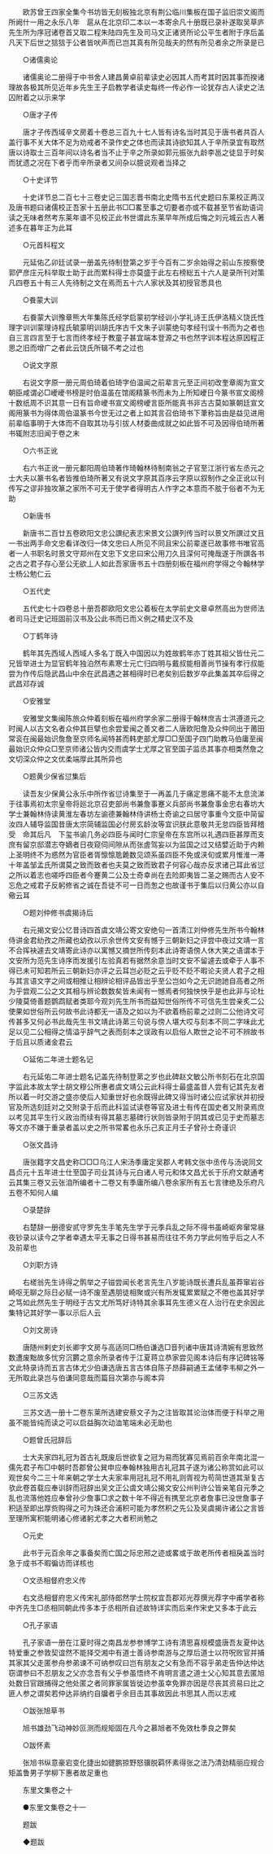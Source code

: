 <!-- { "loadSidebar": true } -->
　　欧苏曾王四家全集今书坊皆无刻板独北京有荆公临川集板在国子监旧崇文阁而所阙什一用之永乐八年　扈从在北京印二本以一本寄余凡十册既已录补遂取吴草庐先生所为序冠诸卷首又取二程朱陆四先生及司马文正诸贤所论公平生者附于序后盖凡天下后世之狺狺于公者皆吠声而已岂其真有所见哉夫的然有所见者余之所录是已 

　　○诸儒奥论 

　　诸儒奥论二册得于中书舍人建昌黄卓前辈读史必因其人而考其时因其事而揆诸理故各极其所见近年乡先生王子启教学者读史每终一传必作一论犹存古人读史之法囚附着之以示来学 

　　○唐才子传 

　　唐才子传西域辛文房着十卷总三百九十七人皆有诗名当时其见于唐书者共百人盖行事不关大体不足为劝戒者不录作史之体也而读其诗欲知其人于辛所录宜有取然唐以诗取士三百年间以诗名者当不止于辛之所录如郭元振张九龄李邕之徒显于时矣而犹遗之况在下者乎而辛所录者又间杂以臆说观者当择之 

　　○十史详节 

　　十史详节总二百七十三卷史记三国志晋书南北史隋书五代史题曰东莱校正两汉及唐书题曰诸儒校正吾家十五册此书□□畧至事之切要者亦或不载甚至节省助语词读之无味者然考东莱年谱不见校正此书世谓此东莱早年所成后悔之刘元城云古人著述多在暮年正为此耳 

　　○元首科程文 

　　元延佑乙卯廷试录一册盖先待制登第之岁于今百有二岁余始得之前山东按察使郭俨彦庄元科举取士助于此而累科得士亦莫盛于此左右榜総五十六人是录所刊对策凡四卷五十有三人先待制之文在焉而五十六人家状及其初授官悉具也 

　　○飬蒙大训 

　　右飬蒙大训豫章熊大年集陈氏经学启蒙初学经训小学礼诗王氏伊洛精义饶氏性理字训训蒙理诗程氏毓蒙明训胡氏序古千文朱子训蒙绝句孝经刊误十书而为之者也自三言四言至于七言而终孝经于教童子甚宜端本登源之书也然字训本程达原因程正思之旧而增广之者此云饶氏所辑不考之过也 

　　○说文字原 

　　右说文字原一册元周伯琦着伯琦字伯温闻之前辈言元至正间初改奎章阁为宣文朝臣咸谓必□巙巙书榜是时伯温虽在馆阁精篆书而未为上所知巙日今篆书宣文阁榜十数纸周不识其意一日有旨命巙书宣文阁榜巙言臣所能真书非古古莫如篆朝廷宣文阁用篆书为得体周伯温篆书今世无过之者上如其言召伯琦书下茟称旨由是益见进用前辈临事明于大体而不自取其功与引拔人材委曲成就之如此皆不可及因得伯琦所著书辄附志旧闻于卷之末 

　　○六书正讹 

　　右六书正讹一册元鄱阳周伯琦著作琦翰林待制南翁之子官至江浙行省左丞元之士大夫以篆书名者皆推伯琦所著又有说文字原其百序云字原以叙制作之全正讹以刊传写之谬非独攻篆之家所不可无于使学者得明古人作字之本意而不胘于俗者不为无助 

　　○新唐书 

　　新唐书二百廿五卷欧阳文忠公譔纪表志宋景文公譔列传当时以景文所譔过文且一书出两手命文忠看详改归一体文忠曰人所见不同且宋公前辈遂已故事修书唯官高者一人书职名时景文守郑州在文忠下文忠曰宋公用刀久且深何可掩哉遂于所譔各书之古之君子存心至公无欲丄人如此吾家唐书五十四册刻板在福州府学得之今翰林学士杨公勉仁云 

　　○五代史 

　　五代史七十四卷总十册吾郡欧阳文忠公着板在太学前史文章卓然高出为世师法者司马迁史记班固前汉书及公此书而已而义例之精史汉不及 

　　○丁鹤年诗 

　　鹤年其先西域人西域人多名丁既入中国因以为姓故鹤年亦丁姓其祖父皆仕元二兄皆举进士为显官鹤年独泊然布素寒士元亡归四明与戴叔能相善尚节操有孝行叔能尝为作传后隐武昌山中余在武昌遇之甚相得时已老矣别后数岁卒此集盖其卒后得之武昌邓存诚 

　　○安雅堂 

　　安雅堂文集闽陈旅众仲着刻板在福州府学余家二册得于翰林庶吉士洪遵道元之时闽人以古文名者众仲其巨擘也余尝爱闽之善文者二人唐欧阳詹及众仲同出于莆田常衮在闽最始识詹詹至京师名闻特甚而韩吏部尤厚□□至国子四门助教马伯庸至闽最始识众仲众□至京师诸公皆内交而虞学士尤厚之官至国子监丞其事亦相类然詹之文切深众仲之文优柔端厚此其所异也 

　　○题黄少保省愆集后 

　　读吾友少保黄公永乐中所作省愆诗集至于一再盖几于痛定思痛不能不太息流涕于往事焉初太宗皇帝将廵北京召吏部尚书兼詹事蹇义兵部尚书兼詹事金忠右春坊大学士兼翰林侍读黄淮左春坊左谕德兼翰林侍讲杨士奇谕之曰居守事重今文臣中简留汝四人辅导监国昔唐太宗简辅监国必付房玄龄汝等宜识朕此意敬共无怠四臣皆拜稽受　命其后凡　下玺书谕几务必四臣与闻时仁宗皇帝在东宫所以礼遇四臣甚厚而支庶有留京邸潜志夺嫡者日夜窥伺间隙从而张虗驾妄以为监国之过又结嬖近助于内赖上圣明终不为惑然为官臣者胥懔懔卼臲数见颂系虽四臣不免或浃旬或累月惟淮一滞十年盖邹孟氏所谓莫之致而致者也夫莫之致而致君子何容心哉亦反求诸己耳此省愆之所以着志也嗟呼四臣者今蹇黄二公及士奇幸尚在去险即夷皆二圣之赐而古人安不忘危之戒君子反躬修省之诚在吾徒不可一日而怱之也故谨书于集后以归黄公亦以自儆云耳 

　　○题刘仲修书虞揭诗后 

　　右元揭文安公忆昔诗四首虞文靖公寄文安绝句一首清江刘仲修先生所书今翰林侍讲金君糼孜之所藏也幼孜以示余世传文安有憾于三朝新妇之评尝中夜过文靖一言不合挥袂遽去文靖寄此诗亦以寓憾又摘世所传刻本此诗寄语傍人休大笑之语谓本于文安所为范先生诗序而发援引左验真若有据然余意当时文安不留遽去或牵于人事不得已未可知若所云三朝新妇亦评之云耳岂必贬之云乎贬不贬不暇论夫贤人君子之相与其言语文字之间或相推让相辨论相评品皆出乎至公岂如今之无识訑訑自高者之所为乎尝观二公之文其相与辨论数数矣皆未闻有一憾焉者何独怏怏乎是也此非与论杜少陵莫倚善题鹦鹉赋者类耶今观刘先生所书而益知世俗所传不可信先生尝亲炙二公使果如世俗所云何故书此诗都无一语及之如以为不欲着杨前辈之过则二公他诗文可传甚多又何必书此哉先生书文靖此诗苐三句说与傍人堪大哎与刻本不同二字味此尤足以见二公相得之情溢乎辞气之表而刻本之误政有以启俗人欺世之论不可不辨故书于后且以质诸金君云 

　　○延佑二年进士题名记 

　　右元延佑二年进士题名记盖先待制登苐之岁也此碑赵文敏公所书刻石在北京国字监此本故太学士胡文穆公所惠者虞文靖公云此科得士最盛盖昔人尝有记其先友者所以着一时交游之盛亦使后人知重世好也余既得此碑又得当时诸公应试家状并初授官及所选刻廷对之交附录于后而此科监试读卷等官及进士有传在国史者又附录焉庶以考见其平生行义政治而续有得其墓志墓碑行状则皆录附于阴其或已见于史而墓志等文亦不嫌于重录者盖以史之所书常畧也永乐己亥正月壬子曾孙士奇谨识 

　　○张文昌诗 

　　唐张籍字文昌史称□□□乌江人宋汤季庸定吴郡人考韩文张中丞传与汤说同文昌贞元十五年进士仕至国子司业其诗与元白诸人号元和体文昌尤长于乐府文献通考云其集三卷又云张洎所编者十二卷又有季庸所编八卷余家所有五七言律绝及乐府凡五卷不知何人编 

　　○录楚辞 

　　右楚辞一册德安贰守罗先生手笔先生学于元季兵乱之际不得书虽崎岖奔窜常昼夜钞录以读今之学者幸遇太平无事之日得书甚易而往往不务力学此何恠乎后之人不及前辈也 

　　○刘职方诗 

　　右槎翁先生诗得之鹘举之子镃尝闻长老言先生八岁能诗既长遭兵乱虽莽窜岩谷崎呕无聊之际日必赋一诗不废至遇朋徒相聚或兴有所发辄累累赋之不倦也盖其好学之笃如此然先生于明经于古文尤所笃好诗特其余事耳先生德义在人治行在史余因此集特记其好学一事以示后人云 

　　○刘文房诗 

　　唐随州剌史刘长卿字文房与高适同□杨伯谦选□音列诸中唐其诗清婉有思致然数遭废黜故多忧穷沉欝之意余所录者传于江夏蒋立恭家尝见阁本诗后有序记碑铭等文此特录诗而五言古体尤少伯谦选唐五言古体自陈子昂薛嗣通王孟储李韦柳之外一无所取此录岂与伯谦同意哉而篇目次第亦与阁本异 

　　○三苏文选 

　　三苏文选一册十二卷东莱所选建安蔡文子为之注皆取其论治体而便于科举之用虽不能皆纯而读之可以启益胸次动洫笔端未必无助也 

　　○题曾氏冠辞后 

　　士大夫家四礼冠为首古礼既废后世欲复之冠为易而犹寡见焉前百余年南北混一儒先君子布□中朝时吾郡曾公巽申应奉翰林独用古礼冠其子遂为诸公称赏如此可以观世矣今二三十年来朝之学士大夫家率用冠礼冠不用礼则胥视为苟简世道其渐复古欤此卷首载应奉训辞而冠辞出吴文正公虞文靖公揭文安公州判许公皆亲笔自元季之乱也流落他姓应奉曾孙少詹事□求之数十年不得近有携至北京者詹事已没世詹事子积适至即出厚赀购得之可为珠还合浦积可能为孝然积之先公及吴虞揭许诸公之言皆至理所寓积能明诸心修诸躬尤孝之大者积尚勉之 

　　○元史 

　　此书于元百余年之事备矣而亡国之际忠邢之迹或畧或于故老所传者相戾盖当时急于成书不暇徧访而详核也 

　　○文丞相督府忠义传 

　　右文丞相督府忠义传宋礼部侍郎然学士院权宜吾郡邓光荐撰光荐字中甫学者称中齐先生□丞相同朝此传多本于丞相所自述故特详实而后来作宋史又多本于此云 

　　○孔子家语 

　　孔子家语一册在江夏时得之南昌龙参参博学工诗有清思喜规模盛唐吾友夏仲达特爱重之参敦契谊然不能择交湘中有道士善诗参南游与之厚后道士以符呪败官并捕其家其父走匿参舟参弟谏不可纳参叹曰岂有朋友之父有急而不容乎弟走告仲达仲达窃谓参曰不忍朋友之父亦念吾有父乎参虽悟终不肯明言遣之道士父心知其意去匿旭处数日官跟捕得之他处匿之者同罪家属皆徙边参虽幸免罪亦因是尽丧其资易曰比之匪人参之谓矣若仲达非纳约自牖者乎余目击其事故因此书思其人而以志戒 

　　○跋张旭草书 

　　旭书雄劲飞动神妙叵测而规矩固在凡今之慕旭者不免效杜季良之弊矣 

　　○跋怀素 

　　张旭书纵意豪宕变化捷出如徤鹏掠野怒骥脱羁怀素得张之法乃清劲精丽应规合矩盖鲁男子学柳下惠者故足重也 

　　东里文集卷之十 

　　●东里文集卷之十一 

　　题跋 

　　◆题跋 
